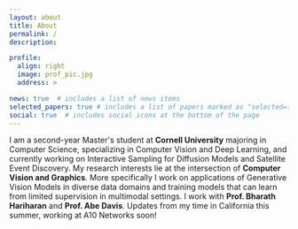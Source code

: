```yaml
---
layout: about
title: About
permalink: /
description:

profile:
  align: right
  image: prof_pic.jpg
  address: >

news: true  # includes a list of news items
selected_papers: true # includes a list of papers marked as "selected={true}"
social: true  # includes social icons at the bottom of the page
---
```

I am a second-year Master's student at **Cornell University** majoring in Computer Science, specializing in Computer Vision and Deep Learning, and currently working on Interactive Sampling for Diffusion Models and Satellite Event Discovery. My research interests lie at the intersection of **Computer Vision and Graphics**. More specifically I work on applications of Generative Vision Models in diverse data domains and training models that can learn from limited supervision in multimodal settings. I work with **Prof. Bharath Hariharan** and **Prof. Abe Davis**. Updates from my time in California this summer, working at A10 Networks soon!<br/>

